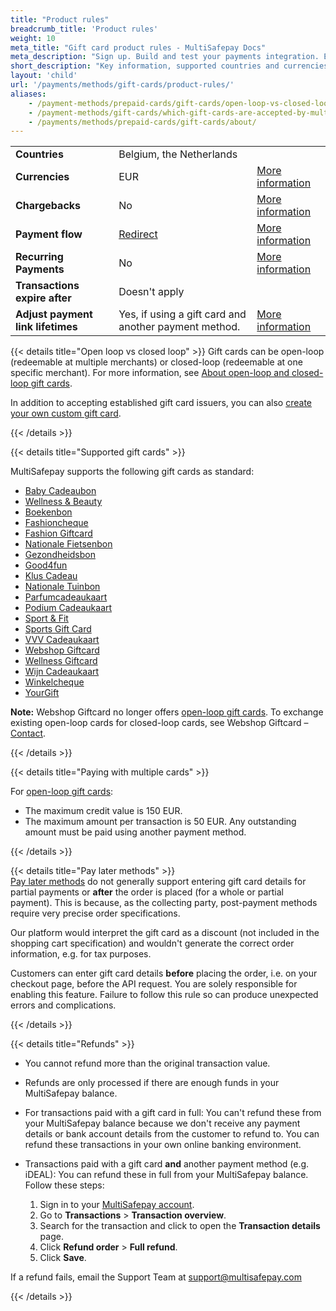 ```yaml
---
title: "Product rules"
breadcrumb_title: 'Product rules'
weight: 10
meta_title: "Gift card product rules - MultiSafepay Docs"
meta_description: "Sign up. Build and test your payments integration. Explore our products and services. Use our API Reference, SDKs, and wrappers. Get support."
short_description: "Key information, supported countries and currencies, product rules"
layout: 'child'
url: '/payments/methods/gift-cards/product-rules/'
aliases: 
    - /payment-methods/prepaid-cards/gift-cards/open-loop-vs-closed-loop
    - /payment-methods/gift-cards/which-gift-cards-are-accepted-by-multisafepay/
    - /payments/methods/prepaid-cards/gift-cards/about/
---
```


|   |   |   |
|---|---|---|
| **Countries**  | Belgium, the Netherlands  | |
| **Currencies**  | EUR | [More information](/faq/general/supported-currencies) | 
| **Chargebacks**  | No | [More information](/payments/chargebacks/)  |
| **Payment flow**  | [Redirect](/api/#gift-cards) | [More information](/developer/api/difference-between-direct-and-redirect) |
| **Recurring Payments**  | No | [More information](/payments/features/recurring-payments/)  |
| **Transactions expire after**  | Doesn't apply | |
| **Adjust payment link lifetimes**  | Yes, if using a gift card and another payment method. | [More information](/api/#adjust-payment-link-lifetimes)  |

{{< details title="Open loop vs closed loop" >}}
Gift cards can be open-loop (redeemable at multiple merchants) or closed-loop (redeemable at one specific merchant). For more information, see [About open-loop and closed-loop gift cards](/payments/methods/prepaid-cards/gift-cards/user-guide/about-open-closed-loop/).

In addition to accepting established gift card issuers, you can also [create your own custom gift card](/payments/methods/prepaid-cards/gift-cards/user-guide/creating-custom-gift-cards/).

{{< /details >}}

{{< details title="Supported gift cards" >}}

MultiSafepay supports the following gift cards as standard:

- [Baby Cadeaubon](https://www.babycadeaubon.nl/)
- [Wellness & Beauty](https://www.wellnessbeautycadeau.nl/page/hoe-het-werkt/)
- [Boekenbon](https://bestel.boekenbon.nl/)
- [Fashioncheque](https://www.fashioncheque.com/) 
- [Fashion Giftcard](https://www.fashion-giftcard.nl/)
- [Nationale Fietsenbon](https://www.nationalefietsprojecten.nl/pageid=936/Fietsbon.html) 
- [Gezondheidsbon](https://www.gezondheidsbon.nl/mhome/)
- [Good4fun](https://www.good4fun.nl/)
- [Klus Cadeau](https://www.kluscadeau.nl/)
- [Nationale Tuinbon](https://www.nationale-tuinbon.nl/)
- [Parfumcadeaukaart](https://www.parfumcadeaukaart.nl/) 
- [Podium Cadeaukaart](https://www.podiumcadeaukaart.nl/)
- [Sport & Fit](https://www.sportenfitcadeau.nl/) 
- [Sports Gift Card](https://www.sports-giftcard.com/)
- [VVV Cadeaukaart](https://www.vvvcadeaukaarten.nl/) 
- [Webshop Giftcard](https://www.webshopgiftcard.nl/)
- [Wellness Giftcard](https://www.wellnessgiftcard.nl/) 
- [Wijn Cadeaukaart](https://www.wijn-cadeaukaart.nl/) 
- [Winkelcheque](https://www.winkelcheque.nl/) 
- [YourGift](https://www.yourgift.nl/)

**Note:** Webshop Giftcard no longer offers [open-loop gift cards](/payments/methods/prepaid-cards/gift-cards/user-guide/about-open-closed-loop). To exchange existing open-loop cards for closed-loop cards, see Webshop Giftcard – [Contact](https://www.webshopgiftcard.nl/contact).

{{< /details >}}

{{< details title="Paying with multiple cards" >}}

For [open-loop gift cards](/payments/methods/prepaid-cards/gift-cards/user-guide/open-closed-loop/):

- The maximum credit value is 150 EUR.
- The maximum amount per transaction is 50 EUR. Any outstanding amount must be paid using another payment method.

{{< /details >}}

{{< details title="Pay later methods" >}}
&nbsp;  
[Pay later methods](/payments/methods/billing-suite/) do not generally support entering gift card details for partial payments or **after** the order is placed (for a whole or partial payment). This is because, as the collecting party, post-payment methods require very precise order specifications. 

Our platform would interpret the gift card as a discount (not included in the shopping cart specification) and wouldn't generate the correct order information, e.g. for tax purposes. 

Customers can enter gift card details **before** placing the order, i.e. on your checkout page, before the API request. You are solely responsible for enabling this feature. Failure to follow this rule so can produce unexpected errors and complications.

{{< /details >}}

{{< details title="Refunds" >}}

- You cannot refund more than the original transaction value.

- Refunds are only processed if there are enough funds in your MultiSafepay balance.

- For transactions paid with a gift card in full: You can't refund these from your MultiSafepay balance because we don't receive any payment details or bank account details from the customer to refund to. You can refund these transactions in your own online banking environment. 

- Transactions paid with a gift card **and** another payment method (e.g. iDEAL): You can refund these in full from your MultiSafepay balance. Follow these steps:

    1. Sign in to your [MultiSafepay account](https://merchant.multisafepay.com).
    2. Go to **Transactions** > **Transaction overview**.
    3. Search for the transaction and click to open the **Transaction details** page.
    4. Click **Refund order** > **Full refund**.
    5. Click **Save**.
&nbsp;  

If a refund fails, email the Support Team at <support@multisafepay.com> 

{{< /details >}}



